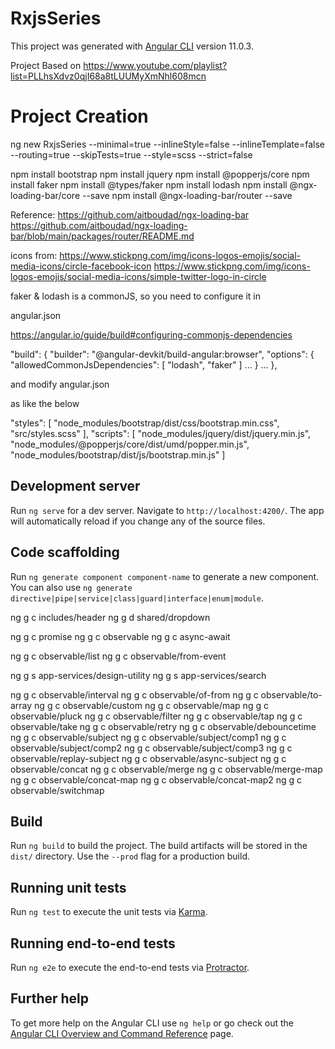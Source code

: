 # RxjsSeries

This project was generated with [Angular CLI](https://github.com/angular/angular-cli) version 11.0.3.

Project Based on https://www.youtube.com/playlist?list=PLLhsXdvz0qjI68a8tLUUMyXmNhl608mcn

# Project Creation 

ng new RxjsSeries --minimal=true --inlineStyle=false --inlineTemplate=false --routing=true --skipTests=true --style=scss --strict=false

npm install bootstrap
npm install jquery
npm install @popperjs/core
npm install faker
npm install @types/faker
npm install lodash
npm install @ngx-loading-bar/core --save
npm install @ngx-loading-bar/router --save

Reference:
https://github.com/aitboudad/ngx-loading-bar
https://github.com/aitboudad/ngx-loading-bar/blob/main/packages/router/README.md

icons from:
https://www.stickpng.com/img/icons-logos-emojis/social-media-icons/circle-facebook-icon
https://www.stickpng.com/img/icons-logos-emojis/social-media-icons/simple-twitter-logo-in-circle

faker & lodash is a commonJS, so you need to configure it in 

angular.json

https://angular.io/guide/build#configuring-commonjs-dependencies

"build": {
  "builder": "@angular-devkit/build-angular:browser",
  "options": {
     "allowedCommonJsDependencies": [
        "lodash",
        "faker"
     ]
     ...
   }
   ...
},


and modify angular.json

as like the below

"styles": [
            "node_modules/bootstrap/dist/css/bootstrap.min.css",
            "src/styles.scss"
          ],
"scripts": [
            "node_modules/jquery/dist/jquery.min.js",
            "node_modules/@popperjs/core/dist/umd/popper.min.js",
            "node_modules/bootstrap/dist/js/bootstrap.min.js"
           ]

## Development server

Run `ng serve` for a dev server. Navigate to `http://localhost:4200/`. The app will automatically reload if you change any of the source files.

## Code scaffolding

Run `ng generate component component-name` to generate a new component. You can also use `ng generate directive|pipe|service|class|guard|interface|enum|module`.

ng g c includes/header
ng g d shared/dropdown

ng g c promise
ng g c observable
ng g c async-await

ng g c observable/list
ng g c observable/from-event

ng g s app-services/design-utility
ng g s app-services/search

ng g c observable/interval
ng g c observable/of-from
ng g c observable/to-array
ng g c observable/custom
ng g c observable/map
ng g c observable/pluck
ng g c observable/filter
ng g c observable/tap
ng g c observable/take
ng g c observable/retry
ng g c observable/debouncetime
ng g c observable/subject
ng g c observable/subject/comp1
ng g c observable/subject/comp2
ng g c observable/subject/comp3
ng g c observable/replay-subject
ng g c observable/async-subject
ng g c observable/concat
ng g c observable/merge
ng g c observable/merge-map
ng g c observable/concat-map
ng g c observable/concat-map2
ng g c observable/switchmap


## Build

Run `ng build` to build the project. The build artifacts will be stored in the `dist/` directory. Use the `--prod` flag for a production build.

## Running unit tests

Run `ng test` to execute the unit tests via [Karma](https://karma-runner.github.io).

## Running end-to-end tests

Run `ng e2e` to execute the end-to-end tests via [Protractor](http://www.protractortest.org/).

## Further help

To get more help on the Angular CLI use `ng help` or go check out the [Angular CLI Overview and Command Reference](https://angular.io/cli) page.

